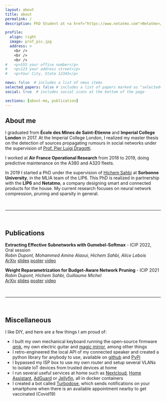 ```yaml
---
layout: about
title: about
permalink: /
description: PhD Student at <a href="https://www.netatmo.com">Netatmo</a> and Sorbonne University (<a href="https://mlia.lip6.fr/">MLIA</a> Team - LIP6)

profile:
  align: right
  image: prof_pic.jpg
  address: >
    <br />
    <br />
    <br />
#   <p>555 your office number</p>
#   <p>123 your address street</p>
#   <p>Your City, State 12345</p>

news: false  # includes a list of news items
selected_papers: false # includes a list of papers marked as "selected={true}"
social: true  # includes social icons at the bottom of the page

sections: [about-me, publication]
---
```


## About me

I graduated from **École des Mines de Saint-Etienne** and **Imperial College London** in 2017.
At the Imperial College London, I realized my master thesis on the detection of sources propagating rumours in social networks under the supervision of [Prof. Pier Luigi Dragotti](https://www.imperial.ac.uk/people/p.dragotti).

I worked at **Air France Operational Research** from 2018 to 2019, doing predictive maintenance on the A380 and A320 fleets.

In 2019 I started a PhD under the supervision of [Hichem Sahbi](http://www-ia.lip6.fr/~sahbi/) at **Sorbonne University**, in the MLIA team of the LIP6. This PhD is realized in partnership with the **LIP6** and **Netatmo**, a company designing smart and connected products for the house. My current research focuses on neural network compression, pruning and sparsity in general.


<br />
<hr />
<br />


## Publications 

**Extracting Effective Subnetworks with Gumebel-Softmax** - ICIP 2022, Oral session\
_Robin Dupont, Mohammed Amine Alaoui, Hichem Sahbi, Alice Lebois_ \
<a class="btn btn-primary btn-sm" href="https://arxiv.org/abs/2202.12986" role="button">ArXiv</a>
<a class="btn btn-primary btn-sm" href="assets/pdf/dupont_slides_icip_2022.pdf" role="button">slides</a>
<a class="btn btn-primary btn-sm" href="assets/pdf/dupont_poster_icip_2022.pdf" role="button">poster</a>
<a class="btn btn-primary btn-sm" href="https://youtu.be/8hwW-ijQnPI" role="button">video</a>

**Weight Reparametrization for Budget-Aware Network Pruning** - ICIP 2021\
_Robin Dupont, Hichem Sahbi, Guillaume Michel_ \
<a class="btn btn-primary btn-sm" href="https://arxiv.org/abs/2107.03909" role="button">ArXiv</a>
<a class="btn btn-primary btn-sm" href="assets/pdf/dupont_slides_icip_2021.pdf" role="button">slides</a>
<a class="btn btn-primary btn-sm" href="assets/pdf/dupont_poster_icip_2021.pdf" role="button">poster</a>
<a class="btn btn-primary btn-sm" href="https://youtu.be/mfny00pmC_0" role="button">video</a>

<br />
<hr />
<br />

## Miscellaneous

I like DIY, and here are a few things I am proud of:
-  I built my own mechanical keyboard running the open-source firmware [qmk](https://qmk.fm/), my own electric guitar and [magic mirror](https://magicmirror.builders/), among other things
-  I retro-engineered the local API of my connected speaker and created a python library for anybody to use, available on [github](https://github.com/N0ciple/pykefcontrol) and [PyPi](https://pypi.org/project/pykefcontrol/)
-  I bypassed my ISP box to use my own router and setup several VLANs to isolate IoT devices from trusted devices at home
-  I run several useful services at home such as [Nextcloud](https://nextcloud.com/), [Home Assistant](https://www.home-assistant.io/), [AdGuard](https://github.com/AdguardTeam/AdGuardHome) or [Jellyfin](https://jellyfin.org/), all in docker containers
-  I created a bot called [Turbodose](https://github.com/N0ciple/turbodose), which sends notifications on your smartphone when there is an available appointment nearby to get vaccinated (Covid19)